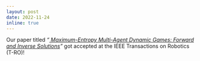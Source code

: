 ```yaml
---
layout: post
date: 2022-11-24
inline: true
---
```


Our paper titled _“<a href="https://ieeexplore.ieee.org/stamp/stamp.jsp?arnumber=10021943"> Maximum-Entropy Multi-Agent Dynamic Games: Forward and Inverse Solutions</a>”_ got accepted at the IEEE Transactions on Robotics (T-RO)!


